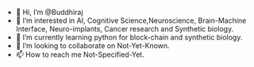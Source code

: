 - 👋 Hi, I’m @Buddhiraj
- 👀 I’m interested in AI, Cognitive Science,Neuroscience, Brain-Machine Interface, Neuro-implants, Cancer research and Synthetic biology.
- 🌱 I’m currently learning python for block-chain and synthetic biology.
- 💞️ I’m looking to collaborate on Not-Yet-Known.
- 📫 How to reach me Not-Specified-Yet.

<!---
BuddhirajSah/BuddhirajSah is a ✨ special ✨ repository because its `README.md` (this file) appears on your GitHub profile.
You can click the Preview link to take a look at your changes.
--->
